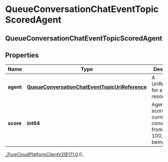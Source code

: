 # QueueConversationChatEventTopicScoredAgent

## QueueConversationChatEventTopicScoredAgent

## Properties

|Name | Type | Description | Notes|
|------------ | ------------- | ------------- | -------------|
| **agent** | [**QueueConversationChatEventTopicUriReference**](QueueConversationChatEventTopicUriReference) | A UriReference for a resource | [optional] |
| **score** | **Int64** | Agent&#39;s score for the current conversation, from 0 - 100, higher being better | [optional] |



_PureCloudPlatformClientV2@171.0.0_
